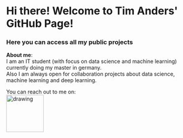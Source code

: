 # Hi there! Welcome to Tim Anders' GitHub Page!
### Here you can access all my public projects

**About me**:  
I am an IT student (with focus on data science and machine learning) currently doing my master in germany.  
Also I am always open for collaboration projects about data science, machine learning and deep learning.

You can reach out to me on:  
<a href="https://www.linkedin.com/in/tim-anders/"><img src="https://res.cloudinary.com/importdata/image/upload/v1595012354/linkedin_t9qiwy.png" alt="drawing" width="100"/>
<!--
**Mechamod/Mechamod** is a ✨ _special_ ✨ repository because its `README.md` (this file) appears on your GitHub profile.

Here are some ideas to get you started:

- 🔭 I’m currently working on ...
- 🌱 I’m currently learning ...
- 👯 I’m looking to collaborate on ...
- 🤔 I’m looking for help with ...
- 💬 Ask me about ...
- 📫 How to reach me: ...
- 😄 Pronouns: ...
- ⚡ Fun fact: ...
-->
